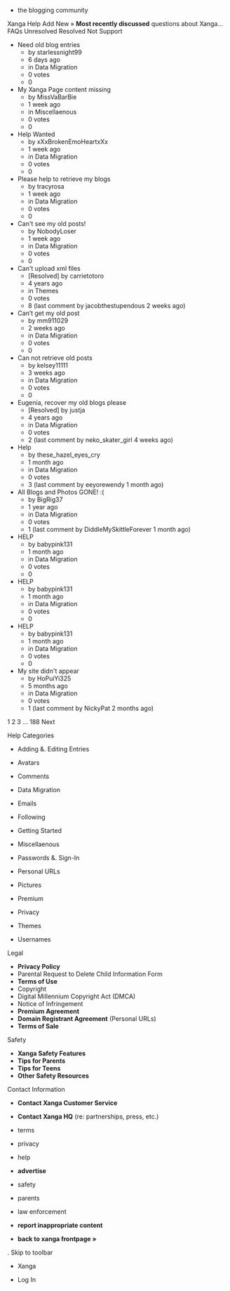 *   the blogging community

Xanga Help Add New » **Most recently discussed** questions about Xanga… FAQs Unresolved Resolved Not Support

*   Need old blog entries
    *   by starlessnight99
    *   6 days ago
    *   in Data Migration
    *   0 votes
    *   0
*   My Xanga Page content missing
    *   by MissVaBarBie
    *   1 week ago
    *   in Miscellaenous
    *   0 votes
    *   0
*   Help Wanted
    *   by xXxBrokenEmoHeartxXx
    *   1 week ago
    *   in Data Migration
    *   0 votes
    *   0
*   Please help to retrieve my blogs
    *   by tracyrosa
    *   1 week ago
    *   in Data Migration
    *   0 votes
    *   0
*   Can't see my old posts!
    *   by NobodyLoser
    *   1 week ago
    *   in Data Migration
    *   0 votes
    *   0
*   Can't upload xml files
    *   \[Resolved\] by carrietotoro
    *   4 years ago
    *   in Themes
    *   0 votes
    *   8 (last comment by jacobthestupendous 2 weeks ago)
*   Can’t get my old post
    *   by mm911029
    *   2 weeks ago
    *   in Data Migration
    *   0 votes
    *   0
*   Can not retrieve old posts
    *   by kelsey11111
    *   3 weeks ago
    *   in Data Migration
    *   0 votes
    *   0
*   Eugenia, recover my old blogs please
    *   \[Resolved\] by justja
    *   4 years ago
    *   in Data Migration
    *   0 votes
    *   2 (last comment by neko\_skater\_girl 4 weeks ago)
*   Help
    *   by these\_hazel\_eyes\_cry
    *   1 month ago
    *   in Data Migration
    *   0 votes
    *   3 (last comment by eeyorewendy 1 month ago)
*   All Blogs and Photos GONE! :(
    *   by BigRig37
    *   1 year ago
    *   in Data Migration
    *   0 votes
    *   1 (last comment by DiddleMySkittleForever 1 month ago)
*   HELP
    *   by babypink131
    *   1 month ago
    *   in Data Migration
    *   0 votes
    *   0
*   HELP
    *   by babypink131
    *   1 month ago
    *   in Data Migration
    *   0 votes
    *   0
*   HELP
    *   by babypink131
    *   1 month ago
    *   in Data Migration
    *   0 votes
    *   0
*   My site didn't appear
    *   by HoPuiYi325
    *   5 months ago
    *   in Data Migration
    *   0 votes
    *   1 (last comment by NickyPat 2 months ago)

1 2 3 ... 188 Next

Help Categories

*   Adding &. Editing Entries
*   Avatars
*   Comments
*   Data Migration
*   Emails
*   Following
*   Getting Started
*   Miscellaenous

*   Passwords &. Sign-In
*   Personal URLs
*   Pictures
*   Premium
*   Privacy
*   Themes
*   Usernames

Legal

*   **Privacy Policy**
*   Parental Request to Delete Child Information Form
*   **Terms of Use**
*   Copyright
*   Digital Millennium Copyright Act (DMCA)
*   Notice of Infringement
*   **Premium Agreement**
*   **Domain Registrant Agreement** (Personal URLs)
*   **Terms of Sale**

Safety

*   **Xanga Safety Features**
*   **Tips for Parents**
*   **Tips for Teens**
*   **Other Safety Resources**

Contact Information

*   **Contact Xanga Customer Service**
*   **Contact Xanga HQ** (re: partnerships, press, etc.)

*   terms
*   privacy
*   help
*   **advertise**

*   safety
*   parents
*   law enforcement
*   **report inappropriate content**

*   **back to xanga frontpage »**

<img src="http://pixel.quantserve.com/pixel/p-87h-iNOVooym2.gif" style="display: none" height="1" width="1" alt="Quantcast"/>. Skip to toolbar

*   Xanga

*   Log In